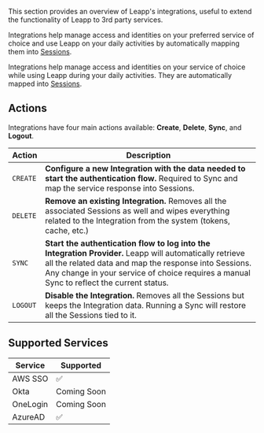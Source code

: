 This section provides an overview of Leapp's integrations, useful to extend the functionality of Leapp to 3rd party services.

Integrations help manage access and identities on your preferred service of choice and use Leapp on your daily activities by automatically mapping them into [Sessions](../sessions).

Integrations help manage access and identities on your service of choice while using Leapp during your daily activities. They are automatically mapped into [Sessions](../sessions).

## Actions

Integrations have four main actions available: **Create**, **Delete**, **Sync**, and **Logout**.

| Action    | Description |
| --------- | ----------- |
| `CREATE`  | **Configure a new Integration with the data needed to start the authentication flow.** Required to Sync and map the service response into Sessions. |
| `DELETE`  | **Remove an existing Integration.** Removes all the associated Sessions as well and wipes everything related to the Integration from the system (tokens, cache, etc.) |
| `SYNC`    | **Start the authentication flow to log into the Integration Provider.** Leapp will automatically retrieve all the related data and map the response into Sessions. Any change in your service of choice requires a manual Sync to reflect the current status. |
| `LOGOUT`  | **Disable the Integration.** Removes all the Sessions but keeps the Integration data. Running a Sync will restore all the Sessions tied to it. |

## Supported Services

| Service     | Supported |
| ----------- | --------- |
| AWS SSO     | :white_check_mark: |
| Okta        | Coming Soon |
| OneLogin    | Coming Soon |
| AzureAD     | :white_check_mark: |
